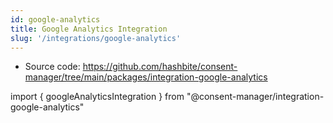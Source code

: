 ```yaml
---
id: google-analytics
title: Google Analytics Integration
slug: '/integrations/google-analytics'
---
```


- Source code: https://github.com/hashbite/consent-manager/tree/main/packages/integration-google-analytics

import { googleAnalyticsIntegration } from "@consent-manager/integration-google-analytics"

<IntegrationProfile integration={googleAnalyticsIntegration({})} />
